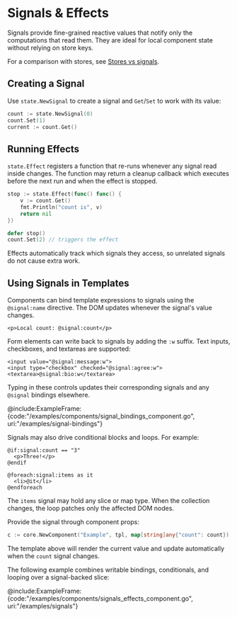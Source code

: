 # Signals & Effects

Signals provide fine-grained reactive values that notify only the computations
that read them. They are ideal for local component state without relying on
store keys.

For a comparison with stores, see [Stores vs signals](../guide/store-vs-signals).

## Creating a Signal

Use `state.NewSignal` to create a signal and `Get`/`Set` to work with its value:

```go
count := state.NewSignal(0)
count.Set(1)
current := count.Get()
```

## Running Effects

`state.Effect` registers a function that re-runs whenever any signal read inside
changes. The function may return a cleanup callback which executes before the
next run and when the effect is stopped.

```go
stop := state.Effect(func() func() {
    v := count.Get()
    fmt.Println("count is", v)
    return nil
})

defer stop()
count.Set(2) // triggers the effect
```

Effects automatically track which signals they access, so unrelated signals do
not cause extra work.

## Using Signals in Templates

Components can bind template expressions to signals using the `@signal:name`
directive. The DOM updates whenever the signal's value changes.

```rtml
<p>Local count: @signal:count</p>
```

Form elements can write back to signals by adding the `:w` suffix. Text inputs,
checkboxes, and textareas are supported:

```rtml
<input value="@signal:message:w">
<input type="checkbox" checked="@signal:agree:w">
<textarea>@signal:bio:w</textarea>
```

Typing in these controls updates their corresponding signals and any
`@signal` bindings elsewhere.

@include:ExampleFrame:{code:"/examples/components/signal_bindings_component.go", uri:"/examples/signal-bindings"}

Signals may also drive conditional blocks and loops. For example:

```rtml
@if:signal:count == "3"
  <p>Three!</p>
@endif

@foreach:signal:items as it
  <li>@it</li>
@endforeach
```

The `items` signal may hold any slice or map type. When the collection changes,
the loop patches only the affected DOM nodes.

Provide the signal through component props:

```go
c := core.NewComponent("Example", tpl, map[string]any{"count": count})
```

The template above will render the current value and update automatically when
the `count` signal changes.

The following example combines writable bindings, conditionals, and looping
over a signal-backed slice:

@include:ExampleFrame:{code:"/examples/components/signals_effects_component.go", uri:"/examples/signals"}
